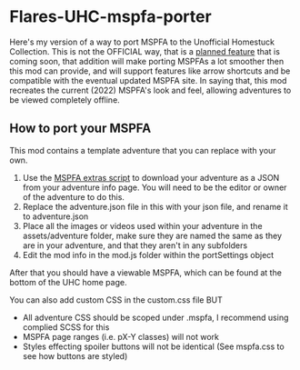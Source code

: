 # Flares-UHC-mspfa-porter

Here's my version of a way to port MSPFA to the Unofficial Homestuck Collection. This is not the OFFICIAL way, that is a [planned feature](https://github.com/Bambosh/unofficial-homestuck-collection/pull/311/files) that is coming soon, that addition will make porting MSPFAs a lot smoother then this mod can provide, and will support features like arrow shortcuts and be compatible with the eventual updated MSPFA site. In saying that, this mod recreates the current (2022) MSPFA's look and feel, allowing adventures to be viewed completely offline.

## How to port your MSPFA 
This mod contains a template adventure that you can replace with your own.

1. Use the [MSPFA extras script](https://greasyfork.org/en/scripts/396798-mspfa-extras) to download your adventure as a JSON from your adventure info page. You will need to be the editor or owner of the adventure to do this.
2. Replace the adventure.json file in this with your json file, and rename it to adventure.json
3. Place all the images or videos used within your adventure in the assets/adventure folder, make sure they are named the same as they are in your adventure, and that they aren't in any subfolders
4. Edit the mod info in the mod.js folder within the portSettings object

After that you should have a viewable MSPFA, which can be found at the bottom of the UHC home page.

You can also add custom CSS in the custom.css file BUT
- All adventure CSS should be scoped under .mspfa, I recommend using complied SCSS for this
- MSPFA page ranges (i.e. pX-Y classes) will not work
- Styles effecting spoiler buttons will not be identical (See mspfa.css to see how buttons are styled)
